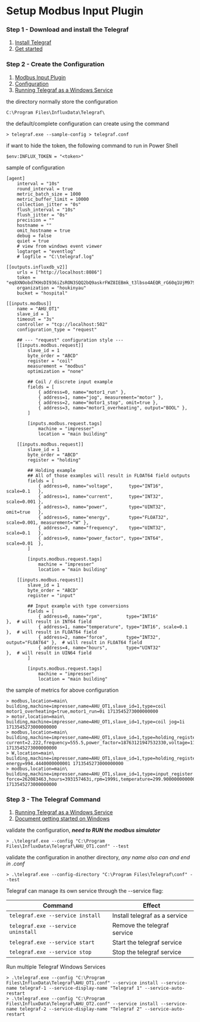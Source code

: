 # Setup Modbus Input Plugin

### Step 1 - Download and install the Telegraf

[telegraf_install]: https://docs.influxdata.com/telegraf/v1/install/
[telegraf_begin]: https://docs.influxdata.com/telegraf/v1/get-started/

1. [Install Telegraf][telegraf_install]
2. [Get started][telegraf_begin]

### Step 2 - Create the Configuration

[modbus_plugin]: https://github.com/influxdata/telegraf/blob/master/plugins/inputs/modbus/README.md#metric-configuration-style
[general_conf]: https://github.com/influxdata/telegraf/blob/master/docs/CONFIGURATION.md
[telegraf_service]: https://github.com/influxdata/telegraf/blob/master/docs/WINDOWS_SERVICE.md

1. [Modbus Input Plugin][modbus_plugin]
2. [Configuration][general_conf]
3. [Running Telegraf as a Windows Service][telegraf_service]

the directory normally store the configuration

```shell
C:\Program Files\InfluxData\Telegraf\
```

the default/complete configuration can create using the command

```shell
> telegraf.exe --sample-config > telegraf.conf
```

if want to hide the token, the following command to run in Power Shell

```shell
$env:INFLUX_TOKEN = "<token>"
```

sample of configuration

```
[agent]
    interval = "10s"
    round_interval = true
    metric_batch_size = 1000
    metric_buffer_limit = 10000
    collection_jitter = "0s"
    flush_interval = "10s"
    flush_jitter = "0s"
    precision = ""
    hostname = ""
    omit_hostname = true
    debug = false
    quiet = true
    # view from windows event viewer
    logtarget = "eventlog"
    # logfile = "C:\telegraf.log"

[[outputs.influxdb_v2]]
    urls = ["http://localhost:8086"]
    token = "eq8XNOobd7KHsDI936iZsRON3SQQ2bQ9askrFWZ8IEBmk_t3lbso4AEQR_rG60q1UjM97S6PpmzxGqnGH56_Fw=="
    organization = "houkinyau"
    bucket = "hospital"

[[inputs.modbus]]
    name = "AHU_OT1"
    slave_id = 1
    timeout = "3s"
    controller = "tcp://localhost:502"
    configuration_type = "request"

    ## --- "request" configuration style ---
    [[inputs.modbus.request]]
        slave_id = 1
        byte_order = "ABCD"
        register = "coil"
        measurement = "modbus"
        optimization = "none"

        ## Coil / discrete input example
        fields = [
            { address=0, name="motor1_run" },
            { address=1, name="jog", measurement="motor" },
            { address=2, name="motor1_stop", omit=true },
            { address=3, name="motor1_overheating", output="BOOL" },
        ]

        [inputs.modbus.request.tags]
            machine = "impresser"
            location = "main building"

    [[inputs.modbus.request]]
        slave_id = 1
        byte_order = "ABCD"
        register = "holding"

        ## Holding example
        ## All of those examples will result in FLOAT64 field outputs
        fields = [
            { address=0, name="voltage",      type="INT16",   scale=0.1   },
            { address=1, name="current",      type="INT32",   scale=0.001 },
            { address=3, name="power",        type="UINT32",  omit=true   },
            { address=5, name="energy",       type="FLOAT32", scale=0.001, measurement="W" },
            { address=7, name="frequency",    type="UINT32",  scale=0.1   },
            { address=9, name="power_factor", type="INT64",   scale=0.01  },
        ]

        [inputs.modbus.request.tags]
            machine = "impresser"
            location = "main building"

    [[inputs.modbus.request]]
        slave_id = 1
        byte_order = "ABCD"
        register = "input"

        ## Input example with type conversions
        fields = [
            { address=0, name="rpm",         type="INT16"                   },  # will result in INT64 field
            { address=1, name="temperature", type="INT16", scale=0.1        },  # will result in FLOAT64 field
            { address=2, name="force",       type="INT32", output="FLOAT64" },  # will result in FLOAT64 field
            { address=4, name="hours",       type="UINT32"                  },  # will result in UIN64 field
        ]

        [inputs.modbus.request.tags]
            machine = "impresser"
            location = "main building"
```

the sample of metrics for above configuration

```
> modbus,location=main\ building,machine=impresser,name=AHU_OT1,slave_id=1,type=coil motor1_overheating=true,motor1_run=0i 1713545273000000000
> motor,location=main\ building,machine=impresser,name=AHU_OT1,slave_id=1,type=coil jog=1i 1713545273000000000
> modbus,location=main\ building,machine=impresser,name=AHU_OT1,slave_id=1,type=holding_register current=2.222,frequency=555.5,power_factor=18763121947532330,voltage=111.10000000000001 1713545273000000000
> W,location=main\ building,machine=impresser,name=AHU_OT1,slave_id=1,type=holding_register energy=994.4440000000001 1713545273000000000
> modbus,location=main\ building,machine=impresser,name=AHU_OT1,slave_id=1,type=input_register force=262083463,hours=393157463i,rpm=1999i,temperature=299.90000000000003 1713545273000000000
```

### Step 3 - The Telegraf Command

[telegraf_service]: https://github.com/influxdata/telegraf/blob/master/docs/WINDOWS_SERVICE.md
[token]: https://github.com/influxdata/docs-v2/issues/493

1. [Running Telegraf as a Windows Service][telegraf_service]
2. [Document getting started on Windows][token]

validate the configuration, **_need to RUN the modbus simulator_**

```shell
> .\telegraf.exe --config "C:\Program Files\InfluxData\Telegraf\AHU_OT1.conf" --test
```

validate the configuration in another directory, _any name also can and end in .conf_

```shell
> .\telegraf.exe --config-directory "C:\Program Files\Telegraf\conf" --test

```

Telegraf can manage its own service through the --service flag:

| Command                            | Effect                        |
| ---------------------------------- | ----------------------------- |
| `telegraf.exe --service install`   | Install telegraf as a service |
| `telegraf.exe --service uninstall` | Remove the telegraf service   |
| `telegraf.exe --service start`     | Start the telegraf service    |
| `telegraf.exe --service stop`      | Stop the telegraf service     |

Run multiple Telegraf Windows Services

```shell
> .\telegraf.exe --config "C:\Program Files\InfluxData\Telegraf\AHU_OT1.conf" --service install --service-name telegraf-1 --service-display-name "Telegraf 1" --service-auto-restart
> .\telegraf.exe --config "C:\Program Files\InfluxData\Telegraf\AHU_OT2.conf" --service install --service-name telegraf-2 --service-display-name "Telegraf 2" --service-auto-restart
```
